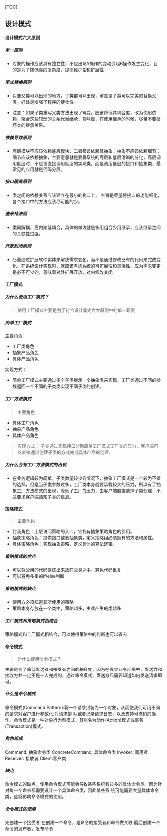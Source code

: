 [TOC]
## 设计模式
#### 设计模式六大原则
##### **单一原则**
* 对象的操作应该具有独立性，不应出现A操作的变动引起B操作发生变化，目的是为了降低类的复杂度，提高维护性和扩展性

##### **里式替换原则**
* 只要父类可以出现的地方，子类都可以出现，寓意是子类可以完美的替换父类，好处是增强了程序的健壮性。

* 注意：如果子类重写父类方法出现了畸变，应该降低其耦合度，改为使用依赖，聚合这些较弱的关系代替继承，意味着，在使用继承的时候，尽量不要破坏类的继承关系。

##### **依赖导致原则**
* 高层模块不应该依赖底层模块，二者都该依赖其抽象；抽象不应该依赖细节；细节应该依赖抽象，主要意思就是要将系统的高层和低层清晰的分化，高层调用低层时，不应该直接调用低层的实现类，而是调用低层的接口和抽象类，最常见的应用就是代码分层。

##### **接口隔离原则**
* 类之间的依赖关系应该建立在最小的接口上，
主旨是尽量将接口的功能细化，各个接口中的方法应该尽可能的少。

##### **迪米特法则**
* 类间解耦，高内聚低耦合，具体的做法就是多用组合少用继承，应该继承之间的关联性过强。

##### **开放封闭原则**
* 尽量通过扩展软件实体来解决需求变化，而不是通过修改已有的代码来完成变化。在系统设计实现时，就应该考虑系统的可扩展性和灵活性，应为需求变更是必不可少的，意味着对外扩展开放，对内修改关闭。

#### 工厂模式
##### **为什么使用工厂模式**？

> 使用工厂模式主要是为了符合设计模式六大原则中的单一职责

##### **简单工厂模式**

主要角色
* 工厂类角色
* 抽象产品角色
* 具体产品角色

实现方式：
* 简单工厂模式主要通过多个子类继承一个抽象类来实现，工厂类通过不同的参数返回一个不同的子类类实现不同子类的创建。

##### **工厂方法模式**

> 主要角色
* 具体工厂角色
* 抽象产品角色
* 具体产品角色

> 实现方式：
子类通过实现接口分散简单工厂模式工厂类的压力，客户端可以直接通过创建子类的方式完成具体产品的创建.

##### **为什么会有工厂方法模式的出现**
* 在业务逻辑较为简单，子类数量较少的情况下，抽象工厂模式是一个较为不错的选择，但是当子类参数过多，工厂类本身就要承载较大的压力，所以有了抽象工厂方法模式的出现，降低了工厂的压力，由客户端直接选择子类创建，不过要求客户端熟知子类的信息。

#### **策略模式**

> 主要角色
* 封装角色：上层访问策略的入口，它持有抽象策略角色的引用。
* 抽象策略角色：提供接口或者抽象类，定义策略组必须拥有的方法和属性。
* 具体策略角色：实现抽象策略，定义具体的算法逻辑。

##### 策略模式的优点
* 可以将公用的代码提炼出来放在父类之中，避免代码重复
* 可以避免多重的if/else判断

##### 策略模式的缺点
* 使用方必须知道其所使用的策略
* 策略本身存放在一个类中，策略越多，由此产生的类越多

##### 工厂模式和策略模式相结合
策略模式和工厂模式相结合，可以使得策略中的判断也可以省去

#### 命令模式

> 为什么使用命令模式？

主要是为了降低发送者和接受者之间的耦合度，因为在真实业务环境中，发送方和接收方并一定不是一人完成的，通过命令模式，发送方只需要知道如何发送请求即可。

##### **什么是命令模式**

命令模式(Command Pattern):将一个请求封装为一个对象，从而使我们可用不同的请求对客户进行参数化;对请求排 队或者记录请求日志，以及支持可撤销的操作。命令模式是一种对象行为型模式，其别名为动作(Action)模式或事务 (Transaction)模式。

##### **角色组成**

Command: 抽象命令类 ConcreteCommand: 具体命令类 
Invoker: 调用者
Receiver: 接收者
Client:客户类

##### **缺点**
命令模式的缺点，使用命令模式可能会导致某些系统有过多的具体命令类。因为针对每一个命令都需要设计一个具体命令类，因此某些系 统可能需要大量具体命令类，这将影响命令模式的使用。

##### **命令模式的使用**
先创建一个接受者
在创建一个命令，是命令的接受者和命令做关联
最后创建一个命令的发布者，发布命令
